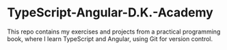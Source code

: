 # TypeScript-Angular-D.K.-Academy
This repo contains my exercises and projects from a practical programming book, where I learn TypeScript and Angular, using Git for version control.
